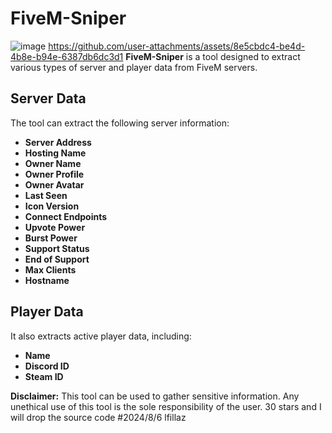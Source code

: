 # FiveM-Sniper

![image](https://github.com/user-attachments/assets/b07f7126-af6d-4c79-9523-d2102dc2390c)
https://github.com/user-attachments/assets/8e5cbdc4-be4d-4b8e-b94e-6387db6dc3d1
**FiveM-Sniper** is a tool designed to extract various types of server and player data from FiveM servers. 

## Server Data
The tool can extract the following server information:
- **Server Address**
- **Hosting Name**
- **Owner Name**
- **Owner Profile**
- **Owner Avatar**
- **Last Seen**
- **Icon Version**
- **Connect Endpoints**
- **Upvote Power**
- **Burst Power**
- **Support Status**
- **End of Support**
- **Max Clients**
- **Hostname**

## Player Data
It also extracts active player data, including:
- **Name**
- **Discord ID**
- **Steam ID**

**Disclaimer:** 
This tool can be used to gather sensitive information. Any unethical use of this tool is the sole responsibility of the user.
30 stars and I will drop the source code
#2024/8/6 lfillaz
